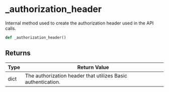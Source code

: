 # _authorization_header

Internal method used to create the authorization header used in the API calls.
```py
def _authorization_header()
```


## Returns
| Type | Return Value                                                                                   |
|------|-----------------------------------------------------------------------------------------------|
| dict  | The authorization header that utilizes Basic authentication. |

